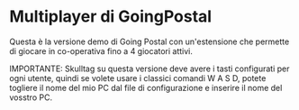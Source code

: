 # Multiplayer di GoingPostal
Questa è la versione demo di Going Postal con un'estensione che permette di giocare in co-operativa
fino a 4 giocatori attivi.

IMPORTANTE: Skulltag su questa versione deve avere i tasti configurati per ogni utente,
quindi se volete usare i classici comandi W A S D, potete togliere il nome del mio PC
dal file di configurazione e inserire il nome del vosstro PC.
